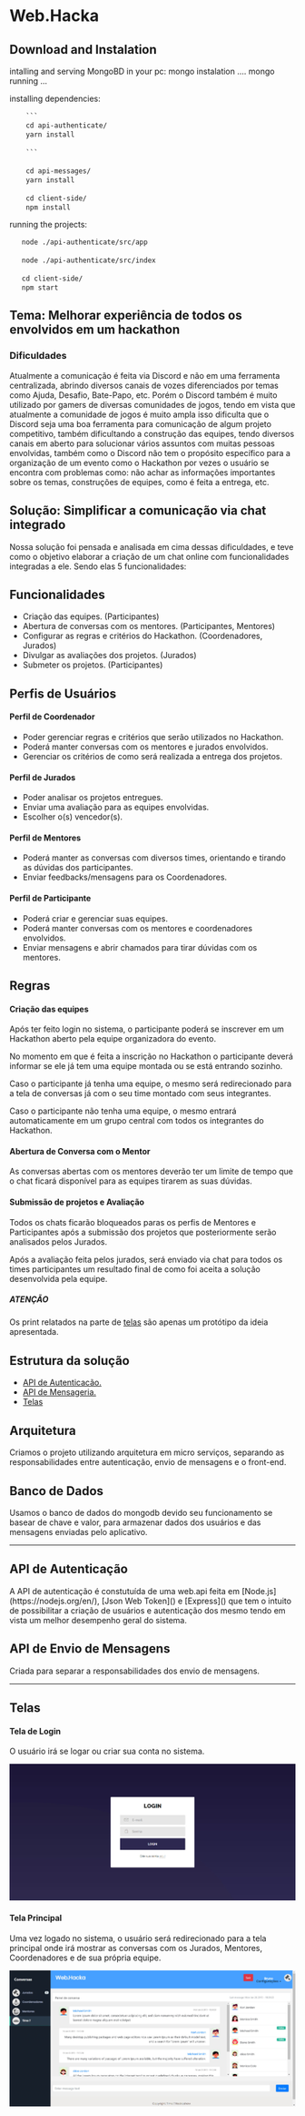 # Web.Hacka

## Download and Instalation

intalling and serving MongoBD in your pc:
       mongo instalation ....
       mongo running ...
 
installing dependencies:

        ```
        cd api-authenticate/
        yarn install
        
        ```

        cd api-messages/
        yarn install

        cd client-side/
        npm install

running the projects:

       node ./api-authenticate/src/app

       node ./api-authenticate/src/index

       cd client-side/
       npm start

## Tema: Melhorar experiência de todos os envolvidos em um hackathon

<h3>Dificuldades</h3>
<p>Atualmente a comunicação é feita via Discord e não em uma ferramenta centralizada, abrindo diversos canais de vozes diferenciados por temas como Ajuda, Desafio, Bate-Papo, etc. Porém o Discord também é muito utilizado por gamers de diversas comunidades de jogos, tendo em vista que atualmente a comunidade de jogos é muito ampla isso dificulta que o Discord seja uma boa ferramenta para comunicação de algum projeto competitivo, também dificultando a construção das equipes, tendo diversos canais em aberto para solucionar vários assuntos com muitas pessoas envolvidas, também como o Discord não tem o propósito específico para a organização de um evento como o Hackathon por vezes o usuário se encontra com problemas como: não achar as informações importantes sobre os temas, construções de equipes, como é feita a entrega, etc. </p>

## Solução: Simplificar a comunicação via chat integrado

<p>Nossa solução foi pensada e analisada em cima dessas dificuldades, e teve como o objetivo elaborar a criação de um chat online com funcionalidades integradas a ele. Sendo elas 5 funcionalidades:</p>

## Funcionalidades

<ul>
    <li>Criação das equipes. (Participantes)</li>
    <li>Abertura de conversas com os mentores. (Participantes, Mentores)</li>
    <li>Configurar as regras e critérios do Hackathon. (Coordenadores, Jurados)</li>
    <li>Divulgar as avaliações dos projetos. (Jurados)</li>
    <li>Submeter os projetos. (Participantes)</li>
</ul>

## Perfis de Usuários

<h4>Perfil de Coordenador</h4>
<ul>
    <li>Poder gerenciar regras e critérios que serão utilizados no Hackathon.</li>
    <li>Poderá manter conversas com os mentores e jurados envolvidos.</li>
    <li>Gerenciar os critérios de como será realizada a entrega dos projetos.</li>
</ul>

<h4>Perfil de Jurados</h4>
<ul>
    <li>Poder analisar os projetos entregues.</li>
    <li>Enviar uma avaliação para as equipes envolvidas.</li>
    <li>Escolher o(s) vencedor(s).</li>
</ul>

<h4>Perfil de Mentores</h4>
<ul>
    <li>Poderá manter as conversas com diversos times, orientando e tirando as dúvidas dos participantes.</li>
    <li>Enviar feedbacks/mensagens para os Coordenadores.</li>
</ul>

<h4>Perfil de Participante</h4>
<ul>
    <li>Poderá criar e gerenciar suas equipes.</li>
    <li>Poderá manter conversas com os mentores e coordenadores envolvidos.</li>
    <li>Enviar mensagens e abrir chamados para tirar dúvidas com os mentores.</li>
</ul>

## Regras

<h4>Criação das equipes</h4>

<p>Após ter feito login no sistema, o participante poderá se inscrever em um Hackathon aberto pela equipe organizadora do evento.</p>
<p>No momento em que é feita a inscrição no Hackathon o participante deverá informar se ele já tem uma equipe montada ou se está entrando sozinho.</p>
<p>Caso o participante já tenha uma equipe, o mesmo será redirecionado para a tela de conversas já com o seu time montado com seus integrantes.</p>
<p>Caso o participante não tenha uma equipe, o mesmo entrará automaticamente em um grupo central com todos os integrantes do Hackathon.</p>

<h4>Abertura de Conversa com o Mentor</h4>

<p>As conversas abertas com os mentores deverão ter um limite de tempo que o chat ficará disponível para as equipes tirarem as suas dúvidas.</p>

<h4>Submissão de projetos e Avaliação</h4>

<p>Todos os chats ficarão bloqueados paras os perfis de Mentores e Participantes após a submissão dos projetos que posteriormente serão analisados pelos Jurados.</p>
<p>Após a avaliação feita pelos jurados, será enviado via chat para todos os times participantes um resultado final de como foi aceita a solução desenvolvida pela equipe.</p>

<h5>ATENÇÃO</h5>

<p>Os print relatados na parte de <a href="#Front-End">telas</a> são apenas um protótipo da ideia apresentada.</p>

## Estrutura da solução

<ul>
  <li><a href="#APIAutenticacao">API de Autenticacão.</a></li>
  <li><a href="#APIEnvioMensagens">API de Mensageria.</a></li>
  <li><a href="#Front-End">Telas</a></li>
</ul>

## Arquitetura

<p>Criamos o projeto utilizando arquitetura em micro serviços, separando as responsabilidades entre autenticação, envio de mensagens e o front-end.</p>

## Banco de Dados

<p>Usamos o banco de dados do mongodb devido seu funcionamento se basear de chave e valor, para armazenar dados dos usuários e das mensagens enviadas pelo aplicativo.</p>

<hr>

<h2 id="APIAutenticacao">API de Autenticação</h2>

<p>A API de autenticação é constutuída de uma web.api feita em [Node.js](https://nodejs.org/en/), [Json Web Token]() e [Express]() que tem o intuito de possibilitar a criação de usuários e autenticação dos mesmo tendo em vista um melhor desempenho geral do sistema.</p>

<h2 id="APIEnvioMensagens">API de Envio de Mensagens</h2>

<p>Criada para separar a responsabilidades dos envio de mensagens.</p>

<hr>

<h2 id="Front-End">Telas</h2>

<h4>Tela de Login</h4>
<p>O usuário irá se logar ou criar sua conta no sistema.</p>

<p><img src="https://github.com/BrunoFutema/HackathonMicroServices/blob/master/client-side/public/images/Site/Web.Hacka_Login.jpg" alt="Tela de Login" /></p>

<h4>Tela Principal</h4>
<p>Uma vez logado no sistema, o usuário será redirecionado para a tela principal onde irá mostrar as conversas com os Jurados, Mentores, Coordenadores e de sua própria equipe.</p>

<p><img src="https://github.com/BrunoFutema/HackathonMicroServices/blob/master/client-side/public/images/Site/Web.Hacka_Admin.jpg" alt="Tela Principal do Sistema" /></p>